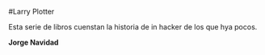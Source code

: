 #Larry Plotter

Esta serie de libros cuenstan la historia de in hacker de los que hya pocos.

**Jorge Navidad**
